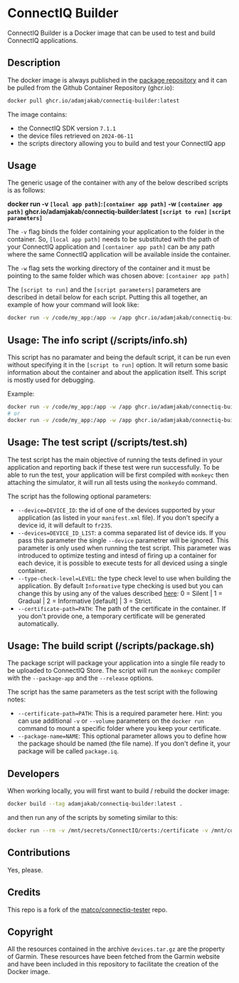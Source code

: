 # ConnectIQ Builder

ConnectIQ Builder is a Docker image that can be used to test and build ConnectIQ applications.

## Description

The docker image is always published in the [package repository](https://github.com/adamjakab/connectiq-builder/pkgs/container/connectiq-builder) and it can be pulled from the Github Container Repository (ghcr.io):

```bash
docker pull ghcr.io/adamjakab/connectiq-builder:latest
```

The image contains:

- the ConnectIQ SDK version `7.1.1`
- the device files retrieved on `2024-06-11`
- the scripts directory allowing you to build and test your ConnectIQ app

## Usage

The generic usage of the container with any of the below described scripts is as follows:

**docker run -v `[local app path]`:`[container app path]` -w `[container app path]` ghcr.io/adamjakab/connectiq-builder:latest `[script to run]` `[script parameters]`**

The `-v` flag binds the folder containing your application to the folder in the container. So, `[local app path]` needs to be substituted with the path of your ConnectIQ application and `[container app path]` can be any path where the same ConnectIQ application will be available inside the container.

The `-w` flag sets the working directory of the container and it must be pointing to the same folder which was chosen above: `[container app path]`

The `[script to run]` and the `[script parameters]` parameters are described in detail below for each script. Putting this all together, an example of how your command will look like:

```bash
docker run -v /code/my_app:/app -w /app ghcr.io/adamjakab/connectiq-builder:latest /scripts/info.sh
```

## Usage: The info script (/scripts/info.sh)

This script has no paramater and being the default script, it can be run even without specifying it in the `[script to run]` option.
It will return some basic information about the container and about the application itself. This script is mostly used for debugging.

Example:

```bash
docker run -v /code/my_app:/app -w /app ghcr.io/adamjakab/connectiq-builder:latest /scripts/info.sh
# or
docker run -v /code/my_app:/app -w /app ghcr.io/adamjakab/connectiq-builder:latest
```

## Usage: The test script (/scripts/test.sh)

The test script has the main objective of running the tests defined in your application and reporting back if these test were run successfully.
To be able to run the test, your application will be first compiled with `monkeyc` then attaching the simulator, it will run all tests using the `monkeydo`
command.

The script has the following optional parameters:

- `--device=DEVICE_ID`: the id of one of the devices supported by your application (as listed in your `manifest.xml` file). If you don't specify a device id, it will default to `fr235`.
- `--devices=DEVICE_ID_LIST`: a comma separated list of device ids. If you pass this parameter the single `--device` parametrer will be ignored. This parameter is only used when running the test script. This parameter was introduced to optimize testing and intesd of firing up a container for each device, it is possible to execute tests for all deviced using a single container.
- `--type-check-level=LEVEL`: the type check level to use when building the application. By default `Informative` type checking is used but you can change this by using any of the values described [here](https://developer.garmin.com/connect-iq/monkey-c/monkey-types/): 0 = Silent | 1 = Gradual | 2 = Informative [default] | 3 = Strict.
- `--certificate-path=PATH`: The path of the certificate in the container. If you don't provide one, a temporary certificate will be generated automatically.

## Usage: The build script (/scripts/package.sh)

The package script will package your application into a single file ready to be uploaded to ConnectIQ Store.
The script will run the `monkeyc` compiler with the `--package-app` and the `--release` options.

The script has the same parameters as the test script with the following notes:

- `--certificate-path=PATH`: This is a required parameter here. Hint: you can use additional `-v` or `--volume` parameters on the `docker run` command to mount a specific folder where you keep your certificate.
- `--package-name=NAME`: This optional parameter allows you to define how the package should be named (the file name). If you don't define it, your package will be called `package.iq`.

## Developers

When working locally, you will first want to build / rebuild the docker image:

```bash
docker build --tag adamjakab/connectiq-builder:latest .
```

and then run any of the scripts by someting similar to this:

```bash
docker run --rm -v /mnt/secrets/ConnectIQ/certs:/certificate -v /mnt/code/Garmin/myApp:/_build_ -w /_build_ adamjakab/connectiq-builder:latest /scripts/package.sh --type-check-level=2 --certificate-path=/certificate/my_developer_key --package-name=myApp_v1.2.3.iq
```

## Contributions

Yes, please.

## Credits

This repo is a fork of the [matco/connectiq-tester](https://github.com/matco/connectiq-tester) repo.

## Copyright

All the resources contained in the archive `devices.tar.gz` are the property of Garmin. These resources have been fetched from the Garmin website and have been included in this repository to facilitate the creation of the Docker image.
